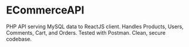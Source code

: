 # ECommerceAPI
PHP API serving MySQL data to ReactJS client. Handles Products, Users, Comments, Cart, and Orders. Tested with Postman. Clean, secure codebase.

